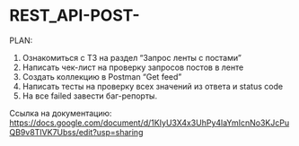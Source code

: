 # REST_API-POST-
PLAN:
1.	Oзнакомиться с ТЗ на раздел “Запрос ленты с постами”
2.	Написать чек-лист на проверку запросов постов в ленте
3.	Создать коллекцию в Postman “Get feed”
4.	Написать тесты на проверку всех значений из ответа и status code
5.	На все failed завести баг-репорты.

Ссылка на документацию:  
https://docs.google.com/document/d/1KIyU3X4x3UhPy4laYmIcnNo3KJcPuQB9v8TIVK7Ubss/edit?usp=sharing
